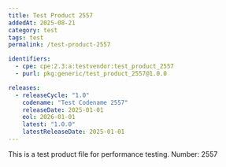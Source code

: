 ```yaml
---
title: Test Product 2557
addedAt: 2025-08-21
category: test
tags: test
permalink: /test-product-2557

identifiers:
  - cpe: cpe:2.3:a:testvendor:test_product_2557
  - purl: pkg:generic/test_product_2557@1.0.0

releases:
  - releaseCycle: "1.0"
    codename: "Test Codename 2557"
    releaseDate: 2025-01-01
    eol: 2026-01-01
    latest: "1.0.0"
    latestReleaseDate: 2025-01-01
---
```


This is a test product file for performance testing. Number: 2557
